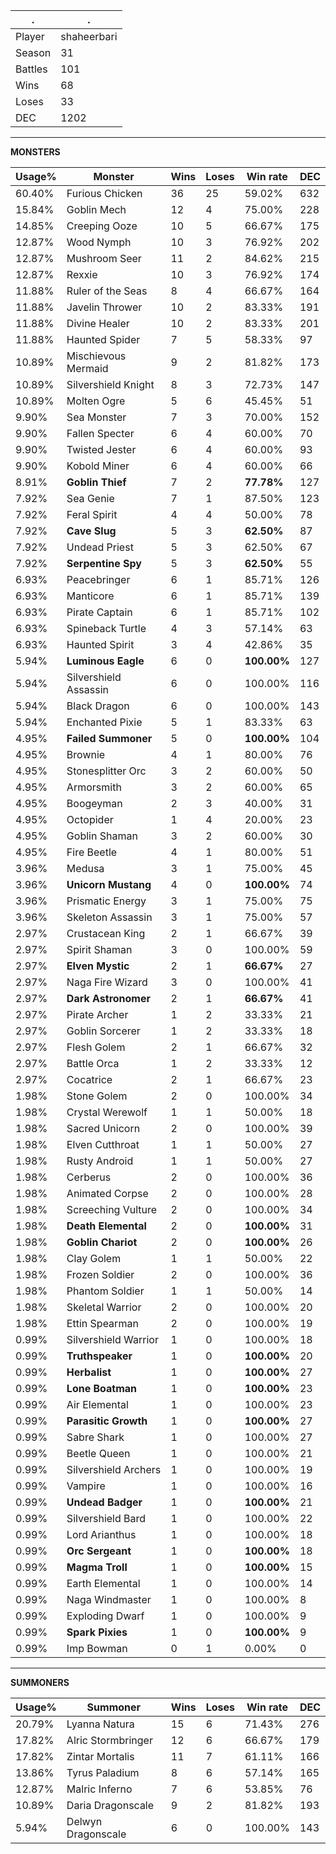 .|.
|-|-
Player|shaheerbari
Season|31
Battles|101
Wins|68
Loses|33
DEC|1202

---
**MONSTERS**

Usage%|Monster|Wins|Loses|Win rate|DEC|
-|-|-|-|-|-|
60.40%|Furious Chicken|36|25|59.02%|632|
15.84%|Goblin Mech|12|4|75.00%|228|
14.85%|Creeping Ooze|10|5|66.67%|175|
12.87%|Wood Nymph|10|3|76.92%|202|
12.87%|Mushroom Seer|11|2|84.62%|215|
12.87%|Rexxie|10|3|76.92%|174|
11.88%|Ruler of the Seas|8|4|66.67%|164|
11.88%|Javelin Thrower|10|2|83.33%|191|
11.88%|Divine Healer|10|2|83.33%|201|
11.88%|Haunted Spider|7|5|58.33%|97|
10.89%|Mischievous Mermaid|9|2|81.82%|173|
10.89%|Silvershield Knight|8|3|72.73%|147|
10.89%|Molten Ogre|5|6|45.45%|51|
9.90%|Sea Monster|7|3|70.00%|152|
9.90%|Fallen Specter|6|4|60.00%|70|
9.90%|Twisted Jester|6|4|60.00%|93|
9.90%|Kobold Miner|6|4|60.00%|66|
8.91%|**Goblin Thief**|7|2|**77.78%**|127|
7.92%|Sea Genie|7|1|87.50%|123|
7.92%|Feral Spirit|4|4|50.00%|78|
7.92%|**Cave Slug**|5|3|**62.50%**|87|
7.92%|Undead Priest|5|3|62.50%|67|
7.92%|**Serpentine Spy**|5|3|**62.50%**|55|
6.93%|Peacebringer|6|1|85.71%|126|
6.93%|Manticore|6|1|85.71%|139|
6.93%|Pirate Captain|6|1|85.71%|102|
6.93%|Spineback Turtle|4|3|57.14%|63|
6.93%|Haunted Spirit|3|4|42.86%|35|
5.94%|**Luminous Eagle**|6|0|**100.00%**|127|
5.94%|Silvershield Assassin|6|0|100.00%|116|
5.94%|Black Dragon|6|0|100.00%|143|
5.94%|Enchanted Pixie|5|1|83.33%|63|
4.95%|**Failed Summoner**|5|0|**100.00%**|104|
4.95%|Brownie|4|1|80.00%|76|
4.95%|Stonesplitter Orc|3|2|60.00%|50|
4.95%|Armorsmith|3|2|60.00%|65|
4.95%|Boogeyman|2|3|40.00%|31|
4.95%|Octopider|1|4|20.00%|23|
4.95%|Goblin Shaman|3|2|60.00%|30|
4.95%|Fire Beetle|4|1|80.00%|51|
3.96%|Medusa|3|1|75.00%|45|
3.96%|**Unicorn Mustang**|4|0|**100.00%**|74|
3.96%|Prismatic Energy|3|1|75.00%|75|
3.96%|Skeleton Assassin|3|1|75.00%|57|
2.97%|Crustacean King|2|1|66.67%|39|
2.97%|Spirit Shaman|3|0|100.00%|59|
2.97%|**Elven Mystic**|2|1|**66.67%**|27|
2.97%|Naga Fire Wizard|3|0|100.00%|41|
2.97%|**Dark Astronomer**|2|1|**66.67%**|41|
2.97%|Pirate Archer|1|2|33.33%|21|
2.97%|Goblin Sorcerer|1|2|33.33%|18|
2.97%|Flesh Golem|2|1|66.67%|32|
2.97%|Battle Orca|1|2|33.33%|12|
2.97%|Cocatrice|2|1|66.67%|23|
1.98%|Stone Golem|2|0|100.00%|34|
1.98%|Crystal Werewolf|1|1|50.00%|18|
1.98%|Sacred Unicorn|2|0|100.00%|39|
1.98%|Elven Cutthroat|1|1|50.00%|27|
1.98%|Rusty Android|1|1|50.00%|27|
1.98%|Cerberus|2|0|100.00%|36|
1.98%|Animated Corpse|2|0|100.00%|28|
1.98%|Screeching Vulture|2|0|100.00%|34|
1.98%|**Death Elemental**|2|0|**100.00%**|31|
1.98%|**Goblin Chariot**|2|0|**100.00%**|26|
1.98%|Clay Golem|1|1|50.00%|22|
1.98%|Frozen Soldier|2|0|100.00%|36|
1.98%|Phantom Soldier|1|1|50.00%|14|
1.98%|Skeletal Warrior|2|0|100.00%|20|
1.98%|Ettin Spearman|2|0|100.00%|19|
0.99%|Silvershield Warrior|1|0|100.00%|18|
0.99%|**Truthspeaker**|1|0|**100.00%**|20|
0.99%|**Herbalist**|1|0|**100.00%**|27|
0.99%|**Lone Boatman**|1|0|**100.00%**|23|
0.99%|Air Elemental|1|0|100.00%|23|
0.99%|**Parasitic Growth**|1|0|**100.00%**|27|
0.99%|Sabre Shark|1|0|100.00%|27|
0.99%|Beetle Queen|1|0|100.00%|21|
0.99%|Silvershield Archers|1|0|100.00%|19|
0.99%|Vampire|1|0|100.00%|16|
0.99%|**Undead Badger**|1|0|**100.00%**|21|
0.99%|Silvershield Bard|1|0|100.00%|22|
0.99%|Lord Arianthus|1|0|100.00%|18|
0.99%|**Orc Sergeant**|1|0|**100.00%**|18|
0.99%|**Magma Troll**|1|0|**100.00%**|15|
0.99%|Earth Elemental|1|0|100.00%|14|
0.99%|Naga Windmaster|1|0|100.00%|8|
0.99%|Exploding Dwarf|1|0|100.00%|9|
0.99%|**Spark Pixies**|1|0|**100.00%**|9|
0.99%|Imp Bowman|0|1|0.00%|0|

---
**SUMMONERS**

Usage%|Summoner|Wins|Loses|Win rate|DEC|
-|-|-|-|-|-|
20.79%|Lyanna Natura|15|6|71.43%|276|
17.82%|Alric Stormbringer|12|6|66.67%|179|
17.82%|Zintar Mortalis|11|7|61.11%|166|
13.86%|Tyrus Paladium|8|6|57.14%|165|
12.87%|Malric Inferno|7|6|53.85%|76|
10.89%|Daria Dragonscale|9|2|81.82%|193|
5.94%|Delwyn Dragonscale|6|0|100.00%|143|
